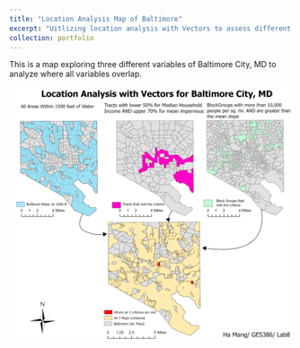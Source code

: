 ```yaml
---
title: "Location Analysis Map of Baltimore"
excerpt: "Uitlizing location analysis with Vectors to assess different variables for Baltimore City. <br/><img src='/images/ResizedAnalysis.png'>"
collection: portfolio
---
```

This is a map exploring three different variables of Baltimore City, MD to analyze where all variables overlap. 

![Location Analysis Map of Baltimore](/images/ResizedAnalysis.png)
